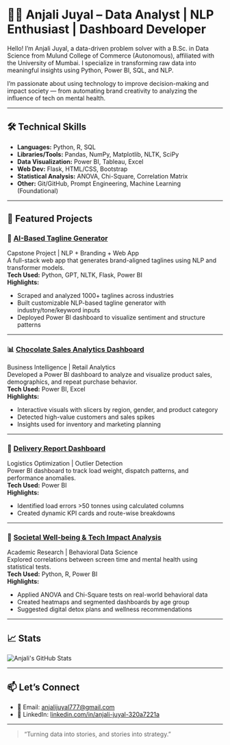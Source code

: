 # 👩‍💻 Anjali Juyal – Data Analyst | NLP Enthusiast | Dashboard Developer

Hello! I’m Anjali Juyal, a data-driven problem solver with a B.Sc. in Data Science from Mulund College of Commerce (Autonomous), affiliated with the University of Mumbai. I specialize in transforming raw data into meaningful insights using Python, Power BI, SQL, and NLP.

I’m passionate about using technology to improve decision-making and impact society — from automating brand creativity to analyzing the influence of tech on mental health.

---

## 🛠️ Technical Skills

- **Languages:** Python, R, SQL  
- **Libraries/Tools:** Pandas, NumPy, Matplotlib, NLTK, SciPy  
- **Data Visualization:** Power BI, Tableau, Excel  
- **Web Dev:** Flask, HTML/CSS, Bootstrap  
- **Statistical Analysis:** ANOVA, Chi-Square, Correlation Matrix  
- **Other:** Git/GitHub, Prompt Engineering, Machine Learning (Foundational)

---

## 🚀 Featured Projects

### 📌 [AI-Based Tagline Generator](#)
Capstone Project | NLP + Branding + Web App  
A full-stack web app that generates brand-aligned taglines using NLP and transformer models.  
**Tech Used:** Python, GPT, NLTK, Flask, Power BI  
**Highlights:**
- Scraped and analyzed 1000+ taglines across industries
- Built customizable NLP-based tagline generator with industry/tone/keyword inputs
- Deployed Power BI dashboard to visualize sentiment and structure patterns

---

### 📊 [Chocolate Sales Analytics Dashboard](#)
Business Intelligence | Retail Analytics  
Developed a Power BI dashboard to analyze and visualize product sales, demographics, and repeat purchase behavior.  
**Tech Used:** Power BI, Excel  
**Highlights:**
- Interactive visuals with slicers by region, gender, and product category
- Detected high-value customers and sales spikes
- Insights used for inventory and marketing planning

---

### 🚚 [Delivery Report Dashboard](#)
Logistics Optimization | Outlier Detection  
Power BI dashboard to track load weight, dispatch patterns, and performance anomalies.  
**Tech Used:** Power BI  
**Highlights:**
- Identified load errors >50 tonnes using calculated columns
- Created dynamic KPI cards and route-wise breakdowns

---

### 🧠 [Societal Well-being & Tech Impact Analysis](#)
Academic Research | Behavioral Data Science  
Explored correlations between screen time and mental health using statistical tests.  
**Tech Used:** Python, R, Power BI  
**Highlights:**
- Applied ANOVA and Chi-Square tests on real-world behavioral data
- Created heatmaps and segmented dashboards by age group
- Suggested digital detox plans and wellness recommendations

---

## 📈 Stats

![Anjali's GitHub Stats](https://github-readme-stats.vercel.app/api?username=anjalijuyal&show_icons=true&theme=calm)

---

## 📫 Let’s Connect

- 📧 Email: anjalijuyal777@gmail.com  
- 💼 LinkedIn: [linkedin.com/in/anjali-juyal-320a7221a](https://linkedin.com/in/anjali-juyal-320a7221a)

---

> “Turning data into stories, and stories into strategy.”
